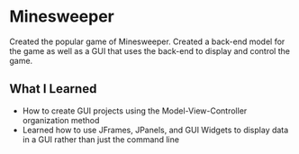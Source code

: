 # Minesweeper
Created the popular game of Minesweeper. Created a back-end model for the game as well as a GUI that uses the back-end to display and control the game.

## What I Learned
* How to create GUI projects using the Model-View-Controller organization method
* Learned how to use JFrames, JPanels, and GUI Widgets to display data in a GUI rather than just the command line
